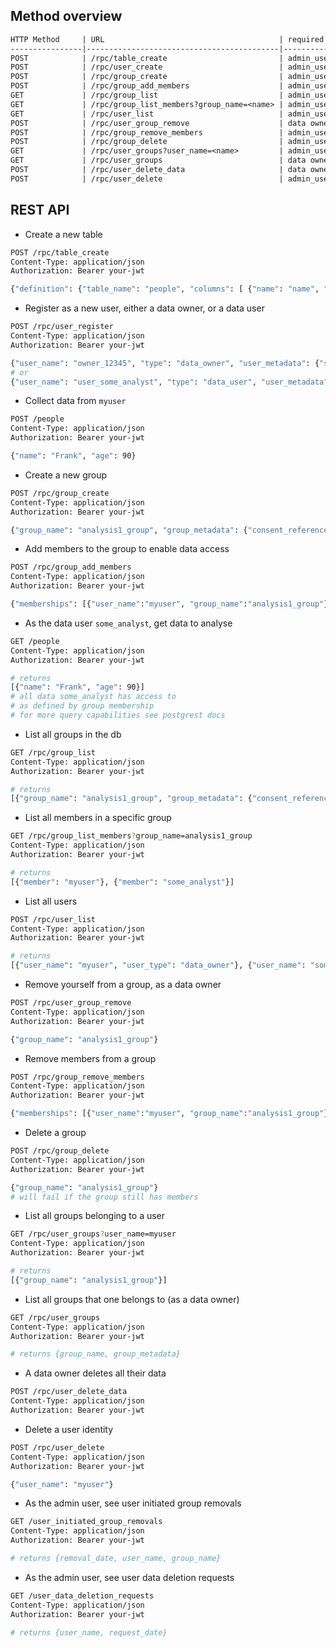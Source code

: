 
## Method overview

```txt
HTTP Method     | URL                                       | required role
----------------|-------------------------------------------|--------------
POST            | /rpc/table_create                         | admin_user
POST            | /rpc/user_create                          | admin_user
POST            | /rpc/group_create                         | admin_user
POST            | /rpc/group_add_members                    | admin_user
GET             | /rpc/group_list                           | admin_user
GET             | /rpc/group_list_members?group_name=<name> | admin_user
GET             | /rpc/user_list                            | admin_user
POST            | /rpc/user_group_remove                    | data owner
POST            | /rpc/group_remove_members                 | admin_user
POST            | /rpc/group_delete                         | admin_user
GET             | /rpc/user_groups?user_name=<name>         | admin_user
GET             | /rpc/user_groups                          | data owner
POST            | /rpc/user_delete_data                     | data owner
POST            | /rpc/user_delete                          | admin_user
```


## REST API

- Create a new table
```bash
POST /rpc/table_create
Content-Type: application/json
Authorization: Bearer your-jwt

{"definition": {"table_name": "people", "columns": [ {"name": "name", "type": "text"}, {"name": "age", "type": "int"} ]}, "type": "mac" }
```

- Register as a new user, either a data owner, or a data user
```bash
POST /rpc/user_register
Content-Type: application/json
Authorization: Bearer your-jwt

{"user_name": "owner_12345", "type": "data_owner", "user_metadata": {"some": "info"}}
# or
{"user_name": "user_some_analyst", "type": "data_user", "user_metadata": {"some": "info"}}
```

- Collect data from `myuser`
```bash
POST /people
Content-Type: application/json
Authorization: Bearer your-jwt

{"name": "Frank", "age": 90}
```

- Create a new group
```bash
POST /rpc/group_create
Content-Type: application/json
Authorization: Bearer your-jwt

{"group_name": "analysis1_group", "group_metadata": {"consent_reference": 1}}
```

- Add members to the group to enable data access
```bash
POST /rpc/group_add_members
Content-Type: application/json
Authorization: Bearer your-jwt

{"memberships": [{"user_name":"myuser", "group_name":"analysis1_group"}, {"user_name":"some_analyst", "group_name":"analysis1_group"}]}
```

- As the data user `some_analyst`, get data to analyse
```bash
GET /people
Content-Type: application/json
Authorization: Bearer your-jwt

# returns
[{"name": "Frank", "age": 90}]
# all data some_analyst has access to
# as defined by group membership
# for more query capabilities see postgrest docs
```

- List all groups in the db
```bash
GET /rpc/group_list
Content-Type: application/json
Authorization: Bearer your-jwt

# returns
[{"group_name": "analysis1_group", "group_metadata": {"consent_reference": 1}}]
```

- List all members in a specific group
```bash
GET /rpc/group_list_members?group_name=analysis1_group
Content-Type: application/json
Authorization: Bearer your-jwt

# returns
[{"member": "myuser"}, {"member": "some_analyst"}]
```

- List all users
```bash
POST /rpc/user_list
Content-Type: application/json
Authorization: Bearer your-jwt

# returns
[{"user_name": "myuser", "user_type": "data_owner"}, {"user_name": "some_analyst", "user_type": "data_user"}]
```

- Remove yourself from a group, as a data owner
```bash
POST /rpc/user_group_remove
Content-Type: application/json
Authorization: Bearer your-jwt

{"group_name": "analysis1_group"}
```

- Remove members from a group
```bash
POST /rpc/group_remove_members
Content-Type: application/json
Authorization: Bearer your-jwt

{"memberships": [{"user_name":"myuser", "group_name":"analysis1_group"}]}
```

- Delete a group
```bash
POST /rpc/group_delete
Content-Type: application/json
Authorization: Bearer your-jwt

{"group_name": "analysis1_group"}
# will fail if the group still has members
```

- List all groups belonging to a user
```bash
GET /rpc/user_groups?user_name=myuser
Content-Type: application/json
Authorization: Bearer your-jwt

# returns
[{"group_name": "analysis1_group"}]
```

- List all groups that one belongs to (as a data owner)
```bash
GET /rpc/user_groups
Content-Type: application/json
Authorization: Bearer your-jwt

# returns {group_name, group_metadata}
```

- A data owner deletes all their data
```bash
POST /rpc/user_delete_data
Content-Type: application/json
Authorization: Bearer your-jwt
```

- Delete a user identity
```bash
POST /rpc/user_delete
Content-Type: application/json
Authorization: Bearer your-jwt

{"user_name": "myuser"}
```

- As the admin user, see user initiated group removals
```bash
GET /user_initiated_group_removals
Content-Type: application/json
Authorization: Bearer your-jwt

# returns {removal_date, user_name, group_name}
```

- As the admin user, see user data deletion requests
```bash
GET /user_data_deletion_requests
Content-Type: application/json
Authorization: Bearer your-jwt

# returns {user_name, request_date}
```

